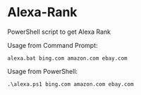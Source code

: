 # Alexa-Rank
PowerShell script to get Alexa Rank

Usage from Command Prompt:
```
alexa.bat bing.com amazon.com ebay.com
```

Usage from PowerShell:
```
.\alexa.ps1 bing.com amazon.com ebay.com
```
